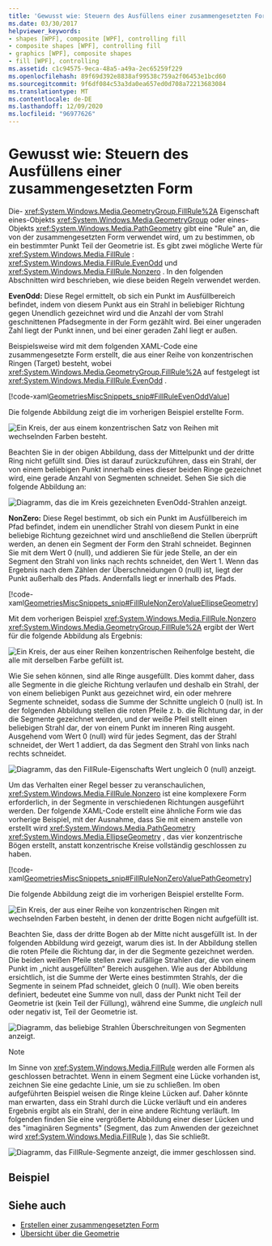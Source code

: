 ```yaml
---
title: 'Gewusst wie: Steuern des Ausfüllens einer zusammengesetzten Form'
ms.date: 03/30/2017
helpviewer_keywords:
- shapes [WPF], composite [WPF], controlling fill
- composite shapes [WPF], controlling fill
- graphics [WPF], composite shapes
- fill [WPF], controlling
ms.assetid: c1c94575-9eca-48a5-a49a-2ec65259f229
ms.openlocfilehash: 89f69d392e8838af99538c759a2f06453e1bcd60
ms.sourcegitcommit: 9f6df084c53a3da0ea657ed0d708a72213683084
ms.translationtype: MT
ms.contentlocale: de-DE
ms.lasthandoff: 12/09/2020
ms.locfileid: "96977626"
---
```

# <a name="how-to-control-the-fill-of-a-composite-shape"></a>Gewusst wie: Steuern des Ausfüllens einer zusammengesetzten Form

Die- <xref:System.Windows.Media.GeometryGroup.FillRule%2A> Eigenschaft eines-Objekts <xref:System.Windows.Media.GeometryGroup> oder eines-Objekts <xref:System.Windows.Media.PathGeometry> gibt eine "Rule" an, die von der zusammengesetzten Form verwendet wird, um zu bestimmen, ob ein bestimmter Punkt Teil der Geometrie ist. Es gibt zwei mögliche Werte für <xref:System.Windows.Media.FillRule> : <xref:System.Windows.Media.FillRule.EvenOdd> und <xref:System.Windows.Media.FillRule.Nonzero> . In den folgenden Abschnitten wird beschrieben, wie diese beiden Regeln verwendet werden.

**EvenOdd:** Diese Regel ermittelt, ob sich ein Punkt im Ausfüllbereich befindet, indem von diesem Punkt aus ein Strahl in beliebiger Richtung gegen Unendlich gezeichnet wird und die Anzahl der vom Strahl geschnittenen Pfadsegmente in der Form gezählt wird. Bei einer ungeraden Zahl liegt der Punkt innen, und bei einer geraden Zahl liegt er außen.

Beispielsweise wird mit dem folgenden XAML-Code eine zusammengesetzte Form erstellt, die aus einer Reihe von konzentrischen Ringen (Target) besteht, wobei <xref:System.Windows.Media.GeometryGroup.FillRule%2A> auf festgelegt ist <xref:System.Windows.Media.FillRule.EvenOdd> .

[!code-xaml[GeometriesMiscSnippets_snip#FillRuleEvenOddValue](~/samples/snippets/xaml/VS_Snippets_Wpf/GeometriesMiscSnippets_snip/XAML/FillRuleExample.xaml#fillruleevenoddvalue)]

Die folgende Abbildung zeigt die im vorherigen Beispiel erstellte Form.

![Ein Kreis, der aus einem konzentrischen Satz von Reihen mit wechselnden Farben besteht.](./media/how-to-control-the-fill-of-a-composite-shape/fillrule-evenodd-property.png)

Beachten Sie in der obigen Abbildung, dass der Mittelpunkt und der dritte Ring nicht gefüllt sind. Dies ist darauf zurückzuführen, dass ein Strahl, der von einem beliebigen Punkt innerhalb eines dieser beiden Ringe gezeichnet wird, eine gerade Anzahl von Segmenten schneidet. Sehen Sie sich die folgende Abbildung an:

![Diagramm, das die im Kreis gezeichneten EvenOdd-Strahlen anzeigt.](./media/how-to-control-the-fill-of-a-composite-shape/fillrule-evenodd-rays.png)

**NonZero:** Diese Regel bestimmt, ob sich ein Punkt im Ausfüllbereich im Pfad befindet, indem ein unendlicher Strahl von diesem Punkt in eine beliebige Richtung gezeichnet wird und anschließend die Stellen überprüft werden, an denen ein Segment der Form den Strahl schneidet. Beginnen Sie mit dem Wert 0 (null), und addieren Sie für jede Stelle, an der ein Segment den Strahl von links nach rechts schneidet, den Wert 1. Wenn das Ergebnis nach dem Zählen der Überschneidungen 0 (null) ist, liegt der Punkt außerhalb des Pfads. Andernfalls liegt er innerhalb des Pfads.

[!code-xaml[GeometriesMiscSnippets_snip#FillRuleNonZeroValueEllipseGeometry](~/samples/snippets/xaml/VS_Snippets_Wpf/GeometriesMiscSnippets_snip/XAML/FillRuleExample.xaml#fillrulenonzerovalueellipsegeometry)]

Mit dem vorherigen Beispiel <xref:System.Windows.Media.FillRule.Nonzero> <xref:System.Windows.Media.GeometryGroup.FillRule%2A> ergibt der Wert für die folgende Abbildung als Ergebnis:

![Ein Kreis, der aus einer Reihen konzentrischen Reihenfolge besteht, die alle mit derselben Farbe gefüllt ist.](./media/how-to-control-the-fill-of-a-composite-shape/fillrule-value-nonzero.png)

Wie Sie sehen können, sind alle Ringe ausgefüllt. Dies kommt daher, dass alle Segmente in die gleiche Richtung verlaufen und deshalb ein Strahl, der von einem beliebigen Punkt aus gezeichnet wird, ein oder mehrere Segmente schneidet, sodass die Summe der Schnitte ungleich 0 (null) ist. In der folgenden Abbildung stellen die roten Pfeile z. b. die Richtung dar, in der die Segmente gezeichnet werden, und der weiße Pfeil stellt einen beliebigen Strahl dar, der von einem Punkt im inneren Ring ausgeht. Ausgehend vom Wert 0 (null) wird für jedes Segment, das der Strahl schneidet, der Wert 1 addiert, da das Segment den Strahl von links nach rechts schneidet.

![Diagramm, das den FillRule-Eigenschafts Wert ungleich 0 (null) anzeigt.](./media/how-to-control-the-fill-of-a-composite-shape/fillrule-value-equal-nonzero.png)

Um das Verhalten einer Regel besser zu veranschaulichen, <xref:System.Windows.Media.FillRule.Nonzero> ist eine komplexere Form erforderlich, in der Segmente in verschiedenen Richtungen ausgeführt werden. Der folgende XAML-Code erstellt eine ähnliche Form wie das vorherige Beispiel, mit der Ausnahme, dass Sie mit einem anstelle von erstellt wird <xref:System.Windows.Media.PathGeometry> <xref:System.Windows.Media.EllipseGeometry> , das vier konzentrische Bögen erstellt, anstatt konzentrische Kreise vollständig geschlossen zu haben.

[!code-xaml[GeometriesMiscSnippets_snip#FillRuleNonZeroValuePathGeometry](~/samples/snippets/xaml/VS_Snippets_Wpf/GeometriesMiscSnippets_snip/XAML/FillRuleExample.xaml#fillrulenonzerovaluepathgeometry)]

Die folgende Abbildung zeigt die im vorherigen Beispiel erstellte Form.

![Ein Kreis, der aus einer Reihe von konzentrischen Ringen mit wechselnden Farben besteht, in denen der dritte Bogen nicht aufgefüllt ist.](./media/how-to-control-the-fill-of-a-composite-shape/pathgeometry-concentric-arcs.png)

Beachten Sie, dass der dritte Bogen ab der Mitte nicht ausgefüllt ist. In der folgenden Abbildung wird gezeigt, warum dies ist. In der Abbildung stellen die roten Pfeile die Richtung dar, in der die Segmente gezeichnet werden. Die beiden weißen Pfeile stellen zwei zufällige Strahlen dar, die von einem Punkt im „nicht ausgefüllten“ Bereich ausgehen. Wie aus der Abbildung ersichtlich, ist die Summe der Werte eines bestimmten Strahls, der die Segmente in seinem Pfad schneidet, gleich 0 (null). Wie oben bereits definiert, bedeutet eine Summe von null, dass der Punkt nicht Teil der Geometrie ist (kein Teil der Füllung), während eine Summe, die *ungleich* null oder negativ ist, Teil der Geometrie ist.

![Diagramm, das beliebige Strahlen Überschreitungen von Segmenten anzeigt.](./media/how-to-control-the-fill-of-a-composite-shape/arbitrary-ray-cross-segment.png)

> [!NOTE]
> Im Sinne von <xref:System.Windows.Media.FillRule> werden alle Formen als geschlossen betrachtet. Wenn in einem Segment eine Lücke vorhanden ist, zeichnen Sie eine gedachte Linie, um sie zu schließen. Im oben aufgeführten Beispiel weisen die Ringe kleine Lücken auf. Daher könnte man erwarten, dass ein Strahl durch die Lücke verläuft und ein anderes Ergebnis ergibt als ein Strahl, der in eine andere Richtung verläuft. Im folgenden finden Sie eine vergrößerte Abbildung einer dieser Lücken und des "imaginären Segments" (Segment, das zum Anwenden der gezeichnet wird <xref:System.Windows.Media.FillRule> ), das Sie schließt.

![Diagramm, das FillRule-Segmente anzeigt, die immer geschlossen sind.](./media/how-to-control-the-fill-of-a-composite-shape/fillrule-closed-segments.png)

## <a name="example"></a>Beispiel

## <a name="see-also"></a>Siehe auch

- [Erstellen einer zusammengesetzten Form](how-to-create-a-composite-shape.md)
- [Übersicht über die Geometrie](geometry-overview.md)
